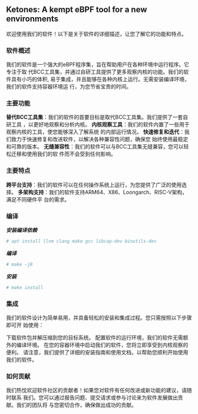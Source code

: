 ## Ketones: A kempt eBPF tool for a new environments

欢迎使用我们的软件！以下是关于软件的详细描述，让您了解它的功能和特点。

### 软件概述

我们的软件是一个强大的eBPF程序集，旨在帮助用户在各种环境中运行程序。它专注于取
代BCC工具集，并通过自研工具提供了更多观察内核的功能。我们的软件具有小巧的体积,
易于集成，并且能够在各种内核上运行。无需安装编译环境，我们的软件支持容器环境运
行，为您节省宝贵的时间。

### 主要功能

**替代BCC工具集**：我们的软件的首要目标是取代BCC工具集。我们提供了一套自研工具
，以更好地观察和分析内核。
**内核观察工具**：我们的软件内置了一些用于观察内核的工具，使您能够深入了解系统
的内部运行情况。
**快速修复和迭代**：我们致力于快速修复和改进软件，以解决各种兼容性问题，确保您
始终使用最稳定和可靠的版本。
**无缝兼容性**：我们的软件可以与BCC工具集无缝兼容，您可以轻松迁移和使用我们的软
件而不会受到任何影响。

### 主要特点

**跨平台支持**：我们的软件可以在任何操作系统上运行，为您提供了广泛的使用选择。
**多架构支持**：我们的软件支持ARM64、X86、Loongarch、RISC-V架构，满足不同硬件平
台的需求。

### 编译

***安装编译依赖***

```bash
# apt install llvm clang make gcc libcap-dev binutils-dev
```

***编译***

```bash
# make -j8
```

***安装***

```bash
# make install
```

### 集成

我们的软件设计为简单易用，并具备轻松的安装和集成过程。您只需按照以下步骤即可开
始使用：

下载软件包并解压缩到您的目标系统。
配置软件的运行环境，我们的软件无需额外的编译环境。
在您的容器环境中启动我们的软件，您将立即享受到内核观察的便利。
请注意，我们提供了详细的安装指南和使用文档，以帮助您顺利开始使用我们的软件。

### 如何贡献

我们热忱欢迎软件社区的贡献者！如果您对软件有任何改进或新功能的建议，请随时联系
我们。您可以通过报告问题、提交请求或参与讨论来为软件发展做出贡献。我们的团队将
与您密切合作，确保做出成功的贡献。


